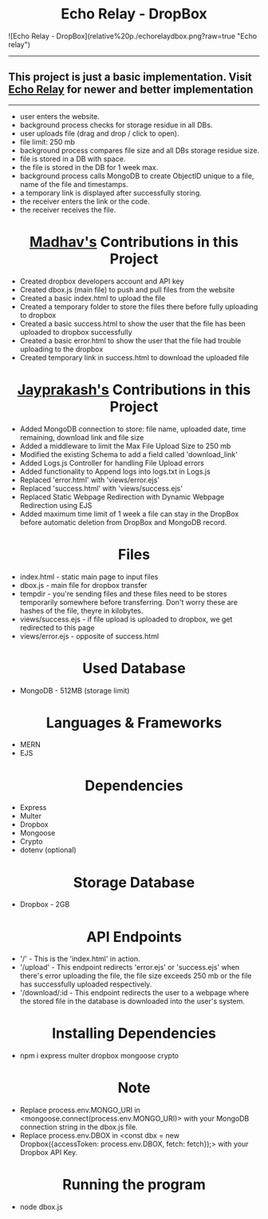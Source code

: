 <center><h1>Echo Relay - DropBox</h1></center>
![Echo Relay - DropBox](relative%20p./echorelaydbox.png?raw=true "Echo relay")
<hr>
<h2>This project is just a basic implementation. Visit <a href="https://theoneandonlyshadow/echo-relay">Echo Relay</a> for newer and better implementation</h2>
<hr>

- user enters the website.
- background process checks for storage residue in all DBs.
- user uploads file (drag and drop / click to open).
- file limit: 250 mb
- background process compares file size and all DBs storage residue size.
- file is stored in a DB with space.
- the file is stored in the DB for 1 week max.
- background process calls MongoDB to create ObjectID unique to a file, name of the file and timestamps.
- a temporary link is displayed after successfully storing.
- the receiver enters the link or the code.
- the receiver receives the file.

<center><h1><a href="https://github.com/theoneandonlyshadow">Madhav's</a> Contributions in this Project</h1></center>

- Created dropbox developers account and API key
- Created dbox.js (main file) to push and pull files from the website
- Created a basic index.html to upload the file
- Created a temporary folder to store the files there before fully uploading to dropbox
- Created a basic success.html to show the user that the file has been uploaded to dropbox successfully
- Created a basic error.html to show the user that the file had trouble uploading to the dropbox
- Created temporary link in success.html to download the uploaded file

<center><h1><a href="https://github.com/Tyler731137">Jayprakash's</a> Contributions in this Project</h1></center>

- Added MongoDB connection to store: file name, uploaded date, time remaining, download link and file size
- Added a middleware to limit the Max File Upload Size to 250 mb
- Modified the existing Schema to add a field called 'download_link'
- Added Logs.js Controller for handling File Upload errors
- Added functionality to Append logs into logs.txt in Logs.js
- Replaced 'error.html' with 'views/error.ejs'
- Replaced 'success.html' with 'views/success.ejs'
- Replaced Static Webpage Redirection with Dynamic Webpage Redirection using EJS
- Added maximum time limit of 1 week a file can stay in the DropBox before automatic deletion from DropBox and MongoDB record.


<center><h1>Files</h1></center>

- index.html - static main page to input files
- dbox.js - main file for dropbox transfer
- tempdir - you're sending files and these files need to be stores temporarily somewhere before transferring. Don't worry these are hashes of the file, theyre in kilobytes.
- views/success.ejs - if file upload is uploaded to dropbox, we get redirected to this page
- views/error.ejs - opposite of success.html

<center><h1>Used Database</h1></center>

- MongoDB - 512MB (storage limit)

<center><h1>Languages & Frameworks</h1></center>

- MERN
- EJS

<center><h1>Dependencies</h1></center>

- Express
- Multer
- Dropbox
- Mongoose
- Crypto
- dotenv (optional)

<center><h1>Storage Database</h1></center>

- Dropbox - 2GB

<center><h1>API Endpoints</h1></center>

- '/' - This is the 'index.html' in action. 
- '/upload' - This endpoint redirects 'error.ejs' or 'success.ejs' when there's error uploading the   file, the file size exceeds 250 mb or the file has successfully uploaded respectively.
- '/download/:id - This endpoint redirects the user to a webpage where the stored file in the database is downloaded into the user's system.

<center><h1>Installing Dependencies</h1></center>

- npm i express multer dropbox mongoose crypto

<center><h1>Note</h1></center>

- Replace process.env.MONGO_URI in <mongoose.connect(process.env.MONGO_URI)>  with your MongoDB connection string in the dbox.js file.
- Replace process.env.DBOX in <const dbx = new Dropbox({accessToken: process.env.DBOX, fetch: fetch});>  with your Dropbox API Key.

<center><h1>Running the program</h1></center>

- node dbox.js
